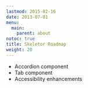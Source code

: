 ```yaml
---
lastmod: 2015-02-16
date: 2013-07-01
menu:
  main:
    parent: about
notoc: true
title: Skeletor Roadmap
weight: 20
---
```


* Accordion component
* Tab component
* Accessibility enhancements